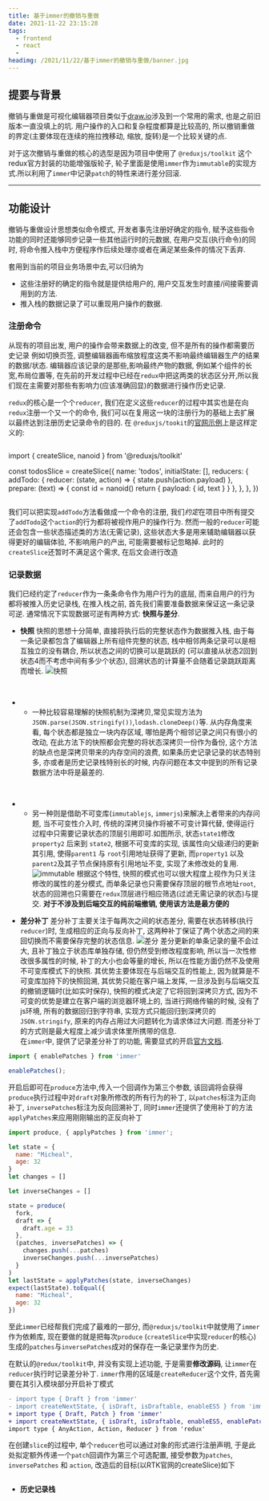 ```yaml
---
title: 基于immer的撤销与重做
date: 2021-11-22 23:15:28
tags:
  - frontend
  - react
  - 
headimg: /2021/11/22/基于immer的撤销与重做/banner.jpg
---
```


## 提要与背景

撤销与重做是可视化编辑器项目类似于[draw.io](https://draw.io)涉及到一个常用的需求, 也是之前旧版本一直没填上的坑. 用户操作的入口和复杂程度都算是比较高的, 所以撤销重做的界定(主要体现在连续的拖拉拽移动, 缩放, 旋转)是一个比较关键的点. 

对于这次撤销与重做的核心的选型是因为项目中使用了 `@reduxjs/toolkit` 这个redux官方封装的功能增强版轮子, 轮子里面是使用`immer`作为`immutable`的实现方式.所以利用了`immer`中记录`patch`的特性来进行差分回滚.

---

## 功能设计

撤销与重做设计思想类似命令模式, 开发者事先注册好确定的指令, 赋予这些指令功能的同时还能够同步记录一些其他运行时的元数据, 在用户交互(执行命令)的同时, 将命令推入栈中方便程序作后续处理亦或者在满足某些条件的情况下丢弃.

套用到当前的项目业务场景中去,可以归纳为
- 这些注册好的确定的指令就是提供给用户的, 用户交互发生时直接/间接需要调用到的方法. 
- 推入栈的数据记录了可以重现用户操作的数据.

### 注册命令
从现有的项目出发, 用户的操作会带来数据上的改变, 但不是所有的操作都需要历史记录 例如切换页签, 调整编辑器画布缩放程度这类不影响最终编辑器生产的结果的数据/状态. 编辑器应该记录的是那些,影响最终产物的数据, 例如某个组件的长宽,布局位置等, 在先前的开发过程中已经在`redux`中把这两类的状态区分开,所以我们现在主需要对那些有影响力(应该准确回显)的数据进行操作历史记录.

 `redux`的核心是一个个`reducer`, 我们在定义这些`reducer`的过程中其实也是在向`redux`注册一个又一个的命令, 我们可以在复用这一块的注册行为的基础上去扩展以最终达到注册历史记录命令的目的. 在 `@reduxjs/tookit`的[官网示例](https://redux-toolkit.js.org/api/createSlice#reducers)上是这样定义的:

>``` javascript
import { createSlice, nanoid } from '@reduxjs/toolkit'

const todosSlice = createSlice({
  name: 'todos',
  initialState: [],
  reducers: {
    addTodo: {
      reducer: (state, action) => {
        state.push(action.payload)
      },
      prepare: (text) => {
        const id = nanoid()
        return { payload: { id, text } }
      },
    },
  },
})
>```

我们可以把实现`addTodo`方法看做成一个命令的注册, 我们*约定*在项目中所有提交了`addTodo`这个`action`的行为都将被视作用户的操作行为.
然而一般的`reducer`可能还会包含一些状态描述类的方法(无需记录), 这些状态大多是用来辅助编辑器以获得更好的编辑体验, 不影响用户的产出, 可能需要被标记忽略掉. 此时的`createSlice`还暂时不满足这个需求, 在后文会进行改造


### 记录数据

我们已经约定了`reducer`作为一条条命令作为用户行为的底层, 而来自用户的行为都将被推入历史记录栈, 在推入栈之前, 首先我们需要准备数据来保证这一条记录可逆. 通常情况下实现数据可逆有两种方式: **快照与差分**.
- __快照__
快照的思想十分简单, 直接将执行后的完整状态作为数据推入栈, 由于每一条记录都包含了编辑器上所有组件完整的状态, 栈中相邻两条记录可以是相互独立的没有耦合, 所以状态之间的切换可以是跳跃的 (可以直接从状态2回到状态4而不考虑中间有多少个状态), 回溯状态的计算量不会随着记录跳跃距离而增长.
![快照](snapshot.jpg) 
<br/>

* *  一种比较容易理解的快照机制为深拷贝,常见实现方法为`JSON.parse(JSON.stringify())`,`lodash.cloneDeep()`等. 从内存角度来看, 每个状态都是独立一块内存区域, 哪怕是两个相邻记录之间只有很小的改动, 在此方法下的快照都会完整的将状态深拷贝一份作为备份, 这个方法的缺点也是深拷贝带来的内存空间的浪费, 如果条历史记录记录的状态特别多, 亦或者是历史记录栈特别长的时候, 内存问题在本文中提到的所有记录数据方法中将是最差的.
<br />


* * 另一种则是借助不可变库(`immutablejs`, `immerjs`)来解决上者带来的内存问题, 当不可变性介入时, 传统的深拷贝操作将被不可变计算代替, 使得运行过程中只需要记录状态的顶层引用即可.如图所示, 状态`state1`修改`property2` 后来到 `state2`, 根据不可变库的实现, 该属性向父级递归的更新其引用, 使得`parent1` 与 `root`引用地址获得了更新, 而`property1` 以及`parent2`及其子节点保持原有引用地址不变, 实现了未修改处的复用.
![immutable](immutable.jpg)
根据这个特性, 快照的模式也可以很大程度上视作为只关注修改的属性的差分模式, 而单条记录也只需要保存顶层的根节点地址`root`,状态的回溯也只需要在`redux`顶层进行相应筛选(过滤无需记录的状态)与提交. **对于不涉及到后端交互的纯前端撤销, 使用该方法是最方便的**

- __差分补丁__
差分补丁主要关注于每两次之间的状态差分, 需要在状态转移(执行`reducer`)时, 生成相应的正向与反向补丁, 这两种补丁保证了两个状态之间的来回切换而不需要保存完整的状态信息. 
![差分](patches.jpg)
差分更新的单条记录的量不会过大, 且补丁独立于状态库单独存储, 但仍然受到修改程度影响, 所以当一次性修改很多属性的时候, 补丁的大小也会等量的增长, 所以在性能方面仍然不及使用不可变库模式下的快照. 其优势主要体现在与后端交互的性能上, 因为就算是不可变库加持下的快照回溯, 其优势只能在客户端上发挥, 一旦涉及到与后端交互的撤销逻辑时(比如实时保存), 快照的模式决定了它将回到深拷贝方式, 因为不可变的优势是建立在客户端的浏览器环境上的, 当进行网络传输的时候, 没有了js环境, 所有的数据回归到字符串, 实现方式只能回归到深拷贝的`JSON.stringify`, 原来的内存占用过大问题转化为请求体过大问题. 而差分补丁的方式则是最大程度上减少请求体里所携带的信息.<br />
在`immer`中, 提供了记录差分补丁的功能, 需要显式的开启[官方文档](https://immerjs.github.io/immer/patches/). 
```javascript
import { enablePatches } from 'immer'

enablePatches();
```
开启后即可在`produce`方法中,传入一个回调作为第三个参数, 该回调将会获得`produce`执行过程中对`draft`对象所修改的所有行为的补丁, 以`patches`标注为正向补丁, `inversePatches`标注为反向回溯补丁, 同时`immer`还提供了使用补丁的方法`applyPatches`来应用刚刚输出的正反向补丁
```javascript
import produce, { applyPatches } from 'immer';

let state = {
  name: "Micheal",
  age: 32
}
let changes = []

let inverseChanges = []

state = produce(
  fork,
  draft => {
    draft.age = 33
  },
  (patches, inversePatches) => {
    changes.push(...patches)
    inverseChanges.push(...inversePatches)
  }
)
let lastState = applyPatches(state, inverseChanges)
expect(lastState).toEqual({
  name: "Micheal", 
  age: 32 
})
``` 
至此`immer`已经帮我们完成了最难的一部分, 而`@reduxjs/toolkit`中就使用了`immer`作为依赖库, 现在要做的就是把每次`produce` (`createSlice`中实现`reducer`的核心)生成的`patches`与`inversePatches`成对的保存在一条记录里作为历史.


在默认的`@redux/toolkit`中, 并没有实现上述功能, 于是需要**修改源码**, 让`immer`在`reducer`执行时记录差分补丁. `immer`作用的区域是`createReducer`这个文件, 首先需要在其引入模块部分开启补丁模式
```diff
- import type { Draft } from 'immer'
- import createNextState, { isDraft, isDraftable, enableES5 } from 'immer'
+ import type { Draft, Patch } from 'immer'
+ import createNextState, { isDraft, isDraftable, enableES5, enablePatches } from 'immer'
import type { AnyAction, Action, Reducer } from 'redux'
```
在创建`slice`的过程中, 单个`reducer`也可以通过对象的形式进行注册声明, 于是此处拟定额外传递一个`patch`回调作为第三个可选配置, 接受参数为`patches`, `inversePatches` 和 `action`, 改造后的目标(以RTK官网的createSlice)如下
```diff


```

- __历史记录栈__


<!-- 这个推入的动作可以是在`prepare`或`reducer`方法内 (用于捕获入参, 适用于比较容易提供逆向方法的场景), 或者借助于`immer`来记录变化补丁`patch`的**额外回调**中. -->



